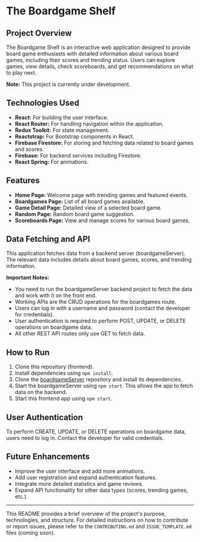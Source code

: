 # The Boardgame Shelf

## Project Overview

The Boardgame Shelf is an interactive web application designed to provide board game enthusiasts with detailed information about various board games, including their scores and trending status. Users can explore games, view details, check scoreboards, and get recommendations on what to play next.

**Note:** This project is currently under development.

## Technologies Used

- **React:** For building the user interface.
- **React Router:** For handling navigation within the application.
- **Redux Toolkit:** For state management.
- **Reactstrap:** For Bootstrap components in React.
- **Firebase Firestore:** For storing and fetching data related to board games and scores.
- **Firebase:** For backend services including Firestore.
- **React Spring:** For animations.

## Features

- **Home Page:** Welcome page with trending games and featured events.
- **Boardgames Page:** List of all board games available.
- **Game Detail Page:** Detailed view of a selected board game.
- **Random Page:** Random board game suggestion.
- **Scoreboards Page:** View and manage scores for various board games.

## Data Fetching and API

This application fetches data from a backend server (boardgameServer). The relevant data includes details about board games, scores, and trending information.

**Important Notes:**
- You need to run the boardgameServer backend project to fetch the data and work with it on the front end.
- Working APIs are the CRUD operations for the boardgames route.
- Users can log in with a username and password (contact the developer for credentials).
- User authentication is required to perform POST, UPDATE, or DELETE operations on boardgame data.
- All other REST API routes only use GET to fetch data.

## How to Run

1. Clone this repository (frontend).
2. Install dependencies using `npm install`.
3. Clone the [boardgameServer](https://github.com/esthermdev/boardgameServer) repository and install its dependencies.
4. Start the boardgameServer using `npm start`. This allows the app to fetch data on the backend.
5. Start this frontend app using `npm start`.

## User Authentication

To perform CREATE, UPDATE, or DELETE operations on boardgame data, users need to log in. Contact the developer for valid credentials.

## Future Enhancements

- Improve the user interface and add more animations.
- Add user registration and expand authentication features.
- Integrate more detailed statistics and game reviews.
- Expand API functionality for other data types (scores, trending games, etc.).

---

This README provides a brief overview of the project's purpose, technologies, and structure. For detailed instructions on how to contribute or report issues, please refer to the `CONTRIBUTING.md` and `ISSUE_TEMPLATE.md` files (coming soon).
